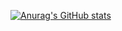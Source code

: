 [![Anurag's GitHub stats](https://github-readme-stats.vercel.app/api?username=DarksNoobsDev)](https://github.com/DarksNoobsDev/github-readme-stats)
